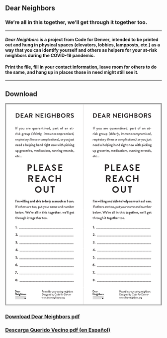 ## Dear Neighbors

### We’re all in this together, we’ll get through it together too.

---

#### *Dear Neighbors* is a project from Code for Denver, intended to be printed out and hung in physical spaces (elevators, lobbies, lampposts, etc.) as a way that you can identify yourself and others as helpers for your at-risk neighbors during the COVID-19 pandemic. 

#### Print the file, fill in your contact information, leave room for others to do the same, and hang up in places those in need might still see it. 

---

## Download

<a href="https://github.com/codefordenver/dearneighbors/raw/master/Dear%20Neighbors.pdf"><img src="https://raw.githubusercontent.com/codefordenver/dearneighbors/master/Dear%20Neighbors%20Screenshot.PNG" alt="Dear Neighbors Screenshot" id="download-dear-neighbors-pdf-png"/></a>

### [Download Dear Neighbors pdf](https://github.com/codefordenver/dearneighbors/raw/master/Dear%20Neighbors.pdf "Dear Neighbors PDF")

### [Descarga Querido Vecino pdf (en Español)](https://github.com/codefordenver/dearneighbors/raw/master/Querido%20Vecino.pdf "Querido Vecino PDF")
